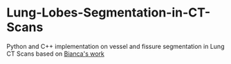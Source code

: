 # Lung-Lobes-Segmentation-in-CT-Scans

Python and C++ implementation on vessel and fissure segmentation in Lung CT Scans based on [Bianca's work](https://pdfs.semanticscholar.org/ddd9/8a73eab745841ba41a13633be76ab1f9c8b0.pdf)
